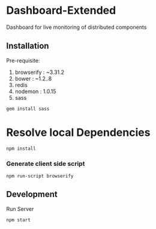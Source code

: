 Dashboard-Extended
==================

Dashboard for live monitoring of distributed components


## Installation

Pre-requisite:

1) browserify : ~3.31.2
2) bower : ~1.2..8
3) redis
4) nodemon : 1.0.15
5) sass

```
gem install sass
```




Resolve local Dependencies
==============

```
npm install
```


### Generate client side script

```
npm run-script browserify
```


## Development

Run Server

```
npm start

```







